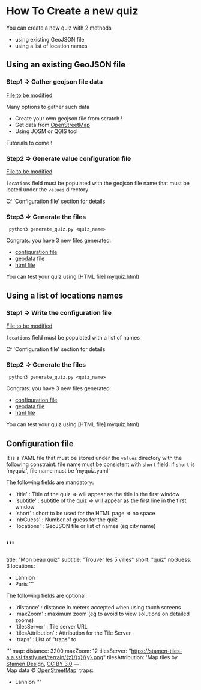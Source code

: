 # How To Create a new quiz

You can create a new quiz with 2 methods
- using existing GeoJSON file
- using a list of location names

## Using an existing GeoJSON file

### Step1 => Gather geojson file data
[File to be modified](values/myquiz.geojson)

Many options to gather such data
* Create your own geojson file from scratch !
* Get data from [OpenStreetMap](https://www.openstreetmap.org/)
* Using JOSM or QGIS tool

Tutorials to come !

### Step2 => Generate value configuration file
[File to be modified](values/myquiz.yaml)

`locations` field must be populated with the geojson file name that must be
loated under the `values` directory

Cf 'Configuration file' section for details

### Step3 => Generate the files
``` python3 generate_quiz.py <quiz_name>``` 

Congrats: you have 3 new files generated:
* [configuration file](config/config_myquiz.js) 
* [geodata file](geodata/myquiz.js)
* [html file](myquiz.html)

You can test your quiz using [HTML file] myquiz.html)

## Using a list of locations names

### Step1 => Write the configuration file
[File to be modified](values/myquiz.yaml)

`locations` field must be populated with a list of names

Cf 'Configuration file' section for details

### Step2 => Generate the files
``` python3 generate_quiz.py <quiz_name>``` 

Congrats: you have 3 new files generated:
* [configuration file](config/config_myquiz.js) 
* [geodata file](geodata/myquiz.js)
* [html file](myquiz.html)

You can test your quiz using [HTML file] myquiz.html)

## Configuration file

It is a YAML file that must be stored under the `values` directory with the
following constraint: file name must be consistent with `short` field:
if `short` is 'myquiz', file name must be 'myquiz.yaml'

The following fields are mandatory:
* `title' : Title of the quiz => will appear as the title in the first window
* `subtitle' : subtitle of the quiz => will appear as the first line in the first window
* `short' : short to be used for the HTML page => no space
* `nbGuess' : Number of guess for the quiz
* `locations' : GeoJSON file or list of names (eg city name)

'''
---
title: "Mon beau quiz"
subtitle: "Trouver les 5 villes"
short: "quiz"
nbGuess: 3
locations: 
  - Lannion
  - Paris
'''

The following fields are optional:
* `distance' : distance in meters accepted when using touch screens
* `maxZoom' : maximum zoom (eg to avoid to view solutions on detailed zooms)
* `tilesServer' : Tile server URL
* `tilesAttribution' : Attribution for the Tile Server
* `traps' : List of "traps" to  

'''
map:
  distance: 3200
  maxZoom: 12 
  tilesServer: "https://stamen-tiles-a.a.ssl.fastly.net/terrain/{z}/{x}/{y}.png"
  tilesAttribution: 'Map tiles by <a href="http://stamen.com">Stamen Design</a>, <a href="http://creativecommons.org/licenses/by/3.0">CC BY 3.0</a> &mdash; <br>Map data &copy; <a href="http
s://www.openstreetmap.org/copyright">OpenStreetMap</a>'
traps:
  - Lannion
'''
